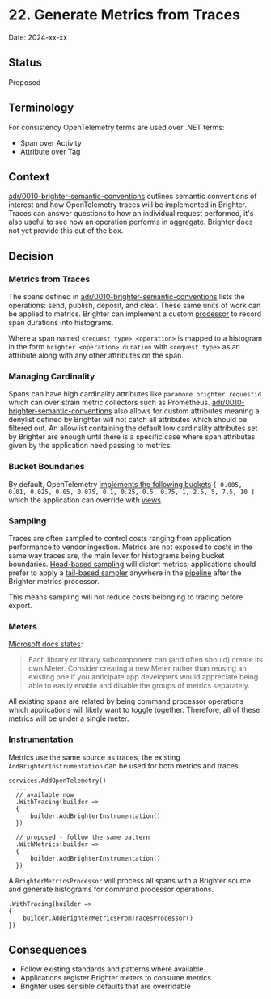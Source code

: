 # 22. Generate Metrics from Traces

Date: 2024-xx-xx

## Status

Proposed

## Terminology
For consistency OpenTelemetry terms are used over .NET terms:
- Span over Activity
- Attribute over Tag

## Context
[adr/0010-brighter-semantic-conventions](0010-brighter-semantic-conventions.md) outlines semantic conventions of interest and how OpenTelemetry traces will be implemented in Brighter. Traces can answer questions to how an individual request performed, it's also useful to see how an operation performs in aggregate. Brighter does not yet provide this out of the box.

## Decision

### Metrics from Traces
The spans defined in [adr/0010-brighter-semantic-conventions](0010-brighter-semantic-conventions.md) lists the operations: send, publish, deposit, and clear. These same units of work can be applied to metrics. Brighter can implement a custom [processor](https://github.com/open-telemetry/opentelemetry-collector/blob/main/processor/README.md) to record span durations into histograms.

Where a span named `<request type> <operation>` is mapped to a histogram in the form `brighter.<operation>.duration` with `<request type>` as an attribute along with any other attributes on the span.

### Managing Cardinality
Spans can have high cardinality attributes like `paramore.brighter.requestid` which can over strain metric collectors such as Prometheus. [adr/0010-brighter-semantic-conventions](0010-brighter-semantic-conventions.md) also allows for custom attributes meaning a denylist defined by Brighter will not catch all attributes which should be filtered out. An allowlist containing the default low cardinality attributes set by Brighter are enough until there is a specific case where span attributes given by the application need passing to metrics.

### Bucket Boundaries
By default, OpenTelemetry [implements the following buckets](https://opentelemetry.io/docs/specs/semconv/messaging/messaging-metrics/#common-metrics) `[ 0.005, 0.01, 0.025, 0.05, 0.075, 0.1, 0.25, 0.5, 0.75, 1, 2.5, 5, 7.5, 10 ]` which the application can override with [views](https://opentelemetry.io/docs/concepts/signals/metrics/#views).

### Sampling
Traces are often sampled to control costs ranging from application performance to vendor ingestion. Metrics are not exposed to costs in the same way traces are, the main lever for histograms being bucket boundaries. [Head-based sampling](https://opentelemetry.io/docs/concepts/sampling/#head-sampling) will distort metrics, applications should prefer to apply a [tail-based sampler](https://opentelemetry.io/docs/concepts/sampling/#tail-sampling) anywhere in the [pipeline](https://opentelemetry.io/docs/collector/architecture/#pipelines) after the Brighter metrics processor.

This means sampling will not reduce costs belonging to tracing before export.

### Meters
[Microsoft docs states](https://learn.microsoft.com/en-us/dotnet/core/diagnostics/metrics-instrumentation#best-practices):
> Each library or library subcomponent can (and often should) create its own Meter. Consider creating a new Meter rather than reusing an existing one if you anticipate app developers would appreciate being able to easily enable and disable the groups of metrics separately.

All existing spans are related by being command processor operations which applications will likely want to toggle together. Therefore, all of these metrics will be under a single meter.

### Instrumentation
Metrics use the same source as traces, the existing `AddBrighterInstrumentation` can be used for both metrics and traces.
```
services.AddOpenTelemetry()
  ...
  // available now
  .WithTracing(builder =>
  {
	  builder.AddBrighterInstrumentation()
  })
  
  // proposed - follow the same pattern
  .WithMetrics(builder =>
  {
	  builder.AddBrighterInstrumentation()
  })
```


A `BrighterMetricsProcessor` will process all spans with a Brighter source and generate histograms for command processor operations.
```
.WithTracing(builder =>
{
	builder.AddBrighterMetricsFromTracesProcessor()
})
```

## Consequences
- Follow existing standards and patterns where available.
- Applications register Brighter meters to consume metrics
- Brighter uses sensible defaults that are overridable




